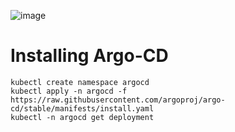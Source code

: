 ![image](https://github.com/falahatme/argocd/assets/7458874/6266063b-d083-481c-bf24-0c196833b09e)

# Installing Argo-CD

```
kubectl create namespace argocd
kubectl apply -n argocd -f https://raw.githubusercontent.com/argoproj/argo-cd/stable/manifests/install.yaml
kubectl -n argocd get deployment
```

